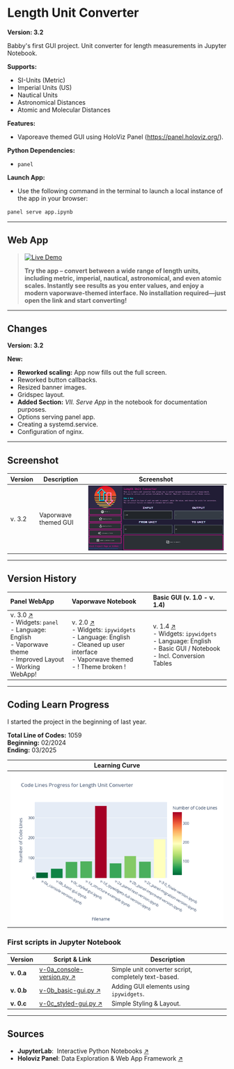 # Length Unit Converter

**Version: 3.2** 

Babby's first GUI project. Unit converter for length measurements in Jupyter Notebook.  

**Supports:**

- SI-Units (Metric)
- Imperial Units (US)
- Nautical Units
- Astronomical Distances
- Atomic and Molecular Distances

**Features:**
- Vaporeave themed GUI using HoloViz Panel (https://panel.holoviz.org/).

**Python Dependencies:**

- `panel`

**Launch App:**
- Use the following command in the terminal to launch a local instance of the app in your browser:

```bash
panel serve app.ipynb
```
---

## Web App

> [![Live Demo](https://img.shields.io/badge/🟢%20Live%20App-%20Length--Unit--Converter-C71585?style=for-the-badge)](https://apps.kuracodez.space/length-unit-converter/app)
>
> **Try the app – convert between a wide range of length units, including metric, imperial, nautical, astronomical, and even atomic scales. Instantly see results as you enter values, and enjoy a modern vaporwave-themed interface. No installation required—just open the link and start converting!**

---
## Changes

**Version: 3.2**

**New:**
- **Reworked scaling:** App now fills out the full screen.
- Reworked button callbacks.
- Resized banner images.
- Gridspec layout.
- **Added Section:** _VII. Serve App_ in the notebook for documentation purposes.
- Options serving panel app.
- Creating a systemd.service.
- Configuration of nginx.


---
## Screenshot

| Version | Description                | Screenshot |
|---------|----------------------------|------------|
| v. 3.2  | Vaporwave themed GUI       | ![Screenshot](https://raw.githubusercontent.com/kuranez/Length-Unit-Converter/refs/heads/main/images/screenshots/screenshot_version_3-2.png) |


---

## Version History

| **Panel WebApp**<br> | **Vaporwave Notebook** | **Basic GUI (v. 1.0 - v. 1.4)** |
| :------------------- | :-------------------- | :------------------------------ |
| v. 3.0 [↗](https://raw.githubusercontent.com/kuranez/length-unit-converter/refs/heads/main/images/screenshots/screenshot_version_3.png)<br>- Widgets: `panel`<br>- Language: English<br>- Vaporwave theme<br>- Improved Layout<br>- Working WebApp! | v. 2.0 [↗](https://raw.githubusercontent.com/kuranez/length-unit-converter/refs/heads/main/images/screenshots/screenshot_version_2.png)<br>- Widgets: `ipywidgets`<br>- Language: English<br>- Cleaned up user interface<br>- Vaporwave themed<br>- ! Theme broken ! | v. 1.4 [↗](https://github.com/kuranez/length-unit-converter/releases/tag/v1.4)<br>- Widgets: `ipywidgets`<br>- Language: English<br>- Basic GUI / Notebook<br>- Incl. Conversion Tables |


---

## Coding Learn Progress

I started the project in the beginning of last year.

**Total Line of Codes:** 1059 \
**Beginning:** 02/2024 \
**Ending:** 03/2025

| Learning Curve |
|:--------------:|
| ![Learning Progress](https://raw.githubusercontent.com/kuranez/Length-Unit-Converter/refs/heads/main/learning-progress/learning%20progress.png) |


### First scripts in Jupyter Notebook

| Version  | Script & Link                                                                                                                                           | Description                                  |
|----------|--------------------------------------------------------------------------------------------------------------------------------------------------------|----------------------------------------------|
| **v. 0.a** | [v-0a_console-version.py ↗](https://github.com/kuranez/Length-Unit-Converter/blob/main/scripts/v-0a_console-version.py)                               | Simple unit converter script, completely text-based. |
| **v. 0.b** | [v-0b_basic-gui.py ↗](https://github.com/kuranez/Length-Unit-Converter/blob/unit-converter-panel-3-0/scripts/v-0b_basic-gui.py)                       | Adding GUI elements using `ipywidgets`.      |
| **v. 0.c** | [v-0c_styled-gui.py ↗](https://github.com/kuranez/Length-Unit-Converter/blob/unit-converter-panel-3-0/scripts/v-0c_styled-gui.py)                     | Simple Styling & Layout.                     |

---
## Sources

- **JupyterLab**:  Interactive Python Notebooks [↗](https://jupyter.org/)
- **Holoviz Panel**: Data Exploration & Web App Framework [↗](https://panel.holoviz.org/)
